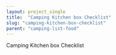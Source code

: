 ```yaml
---
layout: project_single
title:  "Camping Kitchen box Checklist"
slug: "camping-kitchen-box-checklist"
parent: "camping-list-food"
---
```

Camping Kitchen box Checklist